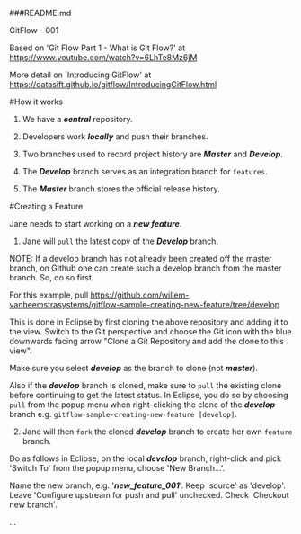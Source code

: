 ###README.md

GitFlow - 001

Based on 'Git Flow Part 1 - What is Git Flow?' at https://www.youtube.com/watch?v=6LhTe8Mz6jM

More detail on 'Introducing GitFlow' at https://datasift.github.io/gitflow/IntroducingGitFlow.html

#How it works

1) We have a ***central*** repository.
 
2) Developers work ***locally*** and push their branches.

3) Two branches used to record project history are ***Master*** and ***Develop***.

4) The ***Develop*** branch serves as an integration branch for ```features```.

5) The ***Master*** branch stores the official release history.

#Creating a Feature

Jane needs to start working on a ***new feature***.

1. Jane will ```pull``` the latest copy of the ***Develop*** branch.

NOTE: If a develop branch has not already been created off the master branch, on Github one can create such a develop branch from the master branch. So, do so first.

For this example, pull https://github.com/willem-vanheemstrasystems/gitflow-sample-creating-new-feature/tree/develop

This is done in Eclipse by first cloning the above repository and adding it to the view. Switch to the Git perspective and choose the Git icon with the blue downwards facing arrow "Clone a Git Repository and add the clone to this view". 

Make sure you select ***develop*** as the branch to clone (not ***master***). 

Also if the ***develop*** branch is cloned, make sure to ```pull``` the existing clone before continuing to get the latest status. In Eclipse, you do so by choosing ```pull``` from the popup menu when right-clicking the clone of the ***develop*** branch e.g. ```gitflow-sample-creating-new-feature [develop]```.

2. Jane will then ```fork``` the cloned ***develop*** branch to create her own ```feature``` branch.

Do as follows in Eclipse; on the local ***develop*** branch, right-click and pick 'Switch To' from the popup menu, choose 'New Branch...'.

Name the new branch, e.g. '***new_feature_001***'. Keep 'source' as 'develop'. Leave 'Configure upstream for push and pull' unchecked. Check 'Checkout new branch'.


...